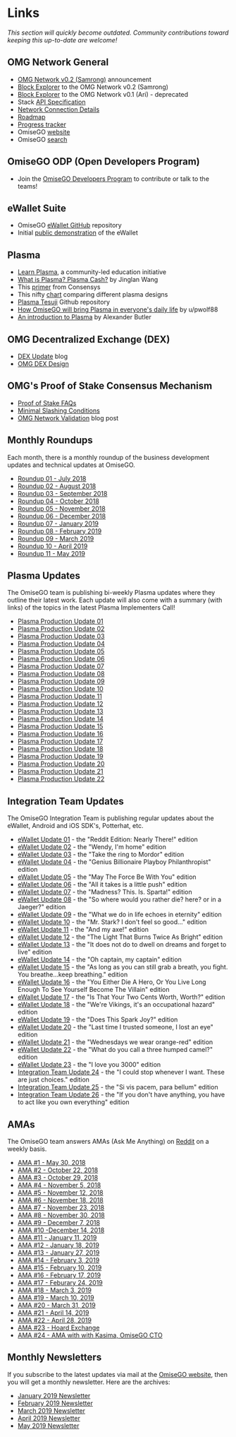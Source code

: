 # Links

_This section will quickly become outdated. Community contributions toward keeping this up-to-date are welcome!_

## OMG Network General

* [OMG Network v0.2 (Samrong)](https://blog.omisego.network/next-station-samrong-omg-network-v0-2-83926df9ff68) announcement
* [Block Explorer](http://quest.samrong.omg.network/) to the OMG Network v0.2 (Samrong)
* [Block Explorer](http://quest.omg.network/) to the OMG Network v0.1 (Ari) - deprecated
* Stack [API Specification](https://developer.omisego.co/elixir-omg/)
* [Network Connection Details](https://github.com/omisego/dev-portal/blob/master/guides/network_endpoints.md)
* [Roadmap](https://blog.omisego.network/omisego-roadmap-update-25075416d6f1)
* [Progress tracker](https://github.com/buildOMG/tracker/projects/1)
* OmiseGO [website](https://omisego.network/)
* OmiseGO [search](https://search.omisego.network)

## OmiseGO ODP (Open Developers Program)

* Join the [OmiseGO Developers Program](https://developer.omisego.co) to contribute or talk to the teams!

## eWallet Suite

* OmiseGO [eWallet GitHub](https://github.com/omisego/ewallet/blob/master/assets/provider_setup.jpg) repository
* Initial [public demonstration](https://www.reddit.com/r/omise_go/comments/8wnhjq/demo_ewallet_admin_panel/%C2%A0) of the eWallet

## Plasma

* [Learn Plasma](https://www.learnplasma.org/), a community-led education initiative
* [What is Plasma? Plasma Cash?](https://medium.com/crypto-economics/what-is-plasma-plasma-cash-6fbbef784a) by Jinglan Wang
* This [primer](https://media.consensys.net/the-state-of-plasma-1-6b48c1e4b295) from Consensys
* This nifty [chart](https://www.learnplasma.org/en/learn/compare.html) comparing different plasma designs
* [Plasma Tesuji](https://github.com/omisego/elixir-omg/blob/develop/docs/tesuji_blockchain_design.md) Github repository
* [How OmiseGO will bring Plasma in everyone's daily life](https://blog.goodaudience.com/how-omisego-will-bring-plasma-in-everyones-daily-life-45c9d81a3258) by u/pwolf88
* [An introduction to Plasma](https://medium.com/@acb_/plasma-8bba7e1b1d0f) by Alexander Butler

## OMG Decentralized Exchange (DEX)

* [DEX Update](https://blog.omisego.network/omg-dex-update-6245812a7b2d) blog
* [OMG DEX Design](https://github.com/omisego/elixir-omg/blob/develop/docs/dex_design.md)

## OMG's Proof of Stake Consensus Mechanism

* [Proof of Stake FAQs](https://github.com/ethereum/wiki/wiki/Proof-of-Stake-FAQs)
* [Minimal Slashing Conditions](https://medium.com/@VitalikButerin/minimal-slashing-conditions-20f0b500fc6c)
* [OMG Network Validation](https://blog.omisego.network/omg-network-validation-f935523086db) blog post

## Monthly Roundups

Each month, there is a monthly roundup of the business development updates and technical updates at OmiseGO.

- [Roundup 01 - July 2018](https://search.omisego.network/articles/2611017-roundup-01-july-2018)
- [Roundup 02 - August 2018](https://search.omisego.network/articles/2611018-roundup-02-august-2018)
- [Roundup 03 - September 2018](https://search.omisego.network/articles/2776583-roundup-03-september-2018)
- [Roundup 04 - October 2018](https://search.omisego.network/articles/2776639-roundup-04-october-2018)
- [Roundup 05 - November 2018](https://search.omisego.network/articles/2776640-roundup-05-november-2018)
- [Roundup 06 - December 2018](https://search.omisego.network/articles/2776645-roundup-06-december-2018)
- [Roundup 07 - January 2019](https://search.omisego.network/articles/2776650-roundup-07-january-2019)
- [Roundup 08 - February 2019](https://search.omisego.network/articles/2860044-roundup-08-february-2019)
- [Roundup 09 - March 2019](https://search.omisego.network/articles/2860047-roundup-09-march-2019)
- [Roundup 10 - April 2019](https://search.omisego.network/articles/3027099-roundup-10-april-2019)
- [Roundup 11 - May 2019](https://search.omisego.network/articles/3032617-omisego-may-2019-roundup)

## Plasma Updates

The OmiseGO team is publishing bi-weekly Plasma updates where they outline their latest work. Each update will also come with a summary (with links) of the topics in the latest Plasma Implementers Call!

- [Plasma Production Update 01](https://search.omisego.network/articles/2611004-plasma-production-update-01)
- [Plasma Production Update 02](https://search.omisego.network/articles/2611010-plasma-production-update-02)
- [Plasma Production Update 03](https://search.omisego.network/articles/2776801-plasma-production-update-03)
- [Plasma Production Update 04](https://search.omisego.network/articles/2776800-plasma-production-update-04)
- [Plasma Production Update 05](https://search.omisego.network/articles/2776799-plasma-production-update-05)
- [Plasma Production Update 06](https://search.omisego.network/articles/2776798-plasma-production-update-06)
- [Plasma Production Update 07](https://search.omisego.network/articles/2776796-plasma-production-update-07)
- [Plasma Production Update 08](https://search.omisego.network/articles/2776795-plasma-production-update-08)
- [Plasma Production Update 09](https://search.omisego.network/articles/2776794-plasma-production-update-09)
- [Plasma Production Update 10](https://search.omisego.network/articles/2776792-plasma-production-update-10)
- [Plasma Production Update 11](https://search.omisego.network/articles/2776791-plasma-production-update-11)
- [Plasma Production Update 12](https://search.omisego.network/articles/2776787-plasma-production-update-12)
- [Plasma Production Update 13](https://search.omisego.network/articles/2776785-plasma-production-update-13)
- [Plasma Production Update 14](https://search.omisego.network/articles/2776784-plasma-production-update-14)
- [Plasma Production Update 15](https://search.omisego.network/articles/2818065-plasma-production-update-15)
- [Plasma Production Update 16](https://search.omisego.network/articles/2846951-plasma-production-update-16)
- [Plasma Production Update 17](https://search.omisego.network/articles/3029565-plasma-production-update-17)
- [Plasma Production Update 18](https://search.omisego.network/articles/3029566-plasma-production-update-18)
- [Plasma Production Update 19](https://search.omisego.network/articles/3029567-plasma-production-update-19)
- [Plasma Production Update 20](https://search.omisego.network/articles/3029568-plasma-production-update-20)
- [Plasma Production Update 21](https://search.omisego.network/articles/3042019-plasma-production-update-21)
- [Plasma Production Update 22](https://search.omisego.network/articles/3077878-plasma-production-update-22)

## Integration Team Updates

The OmiseGO Integration Team is publishing regular updates about the eWallet, Android and iOS SDK's, Potterhat, etc.

- [eWallet Update 01](https://search.omisego.network/articles/2611013-ewallet-update-01) - the "Reddit Edition: Nearly There!" edition
- [eWallet Update 02](https://search.omisego.network/articles/2611015-ewallet-update-02) - the "Wendy, I'm home" edition
- [eWallet Update 03](https://search.omisego.network/articles/2776778-ewallet-update-03) - the "Take the ring to Mordor" edition
- [eWallet Update 04](https://search.omisego.network/articles/2776777-ewallet-update-04) - the "Genius Billionaire Playboy Philanthropist" edition
- [eWallet Update 05](https://search.omisego.network/articles/2776776-ewallet-update-05) - the "May The Force Be With You" edition
- [eWallet Update 06](https://search.omisego.network/articles/2776774-ewallet-update-06) - the "All it takes is a little push" edition
- [eWallet Update 07](https://search.omisego.network/articles/2776773-ewallet-update-07) - the "Madness? This. Is. Sparta!" edition
- [eWallet Update 08](https://search.omisego.network/articles/2776770-ewallet-update-08) - the "So where would you rather die? here? or in a Jaeger?" edition
- [eWallet Update 09](https://search.omisego.network/articles/2776768-ewallet-update-09) - the "What we do in life echoes in eternity" edition
- [eWallet Update 10](https://search.omisego.network/articles/2776767-ewallet-update-10) - the "Mr. Stark? I don't feel so good..." edition
- [eWallet Update 11](https://search.omisego.network/articles/2776766-ewallet-update-11) - the "And my axe!" edition
- [eWallet Update 12](https://search.omisego.network/articles/2776765-ewallet-update-12) - the "The Light That Burns Twice As Bright" edition
- [eWallet Update 13](https://search.omisego.network/articles/2776762-ewallet-update-13) - the "It does not do to dwell on dreams and forget to live" edition
- [eWallet Update 14](https://search.omisego.network/articles/2776761-ewallet-update-14) - the "Oh captain, my captain" edition
- [eWallet Update 15](https://search.omisego.network/articles/2776759-ewallet-update-15) - the "As long as you can still grab a breath, you fight. You breathe...keep breathing." edition
- [eWallet Update 16](https://search.omisego.network/articles/2776758-ewallet-update-16) - the "You Either Die A Hero, Or You Live Long Enough To See Yourself Become The Villain" edition
- [eWallet Update 17](https://search.omisego.network/articles/2776757-ewallet-update-17) - the "Is That Your Two Cents Worth, Worth?" edition
- [eWallet Update 18](https://search.omisego.network/articles/2776754-ewallet-update-18) - the "We're Vikings, it's an occupational hazard" edition
- [eWallet Update 19](https://search.omisego.network/articles/2783382-ewallet-update-19) - the "Does This Spark Joy?" edition
- [eWallet Update 20](https://search.omisego.network/articles/2846948-ewallet-update-20) - the "Last time I trusted someone, I lost an eye" edition
- [eWallet Update 21](https://search.omisego.network/articles/3029570-ewallet-update-21) - the "Wednesdays we wear orange-red" edition
- [eWallet Update 22](https://search.omisego.network/articles/3029571-ewallet-update-22) - the "What do you call a three humped camel?" edition
- [eWallet Update 23](https://search.omisego.network/articles/3029574-ewallet-update-23) - the "I love you 3000" edition
- [Integration Team Update 24](https://search.omisego.network/articles/3029577-integration-team-update-24) - the "I could stop whenever I want. These are just choices." edition
- [Integration Team Update 25](https://search.omisego.network/articles/3029579-integration-team-update-25) - the "Si vis pacem, para bellum" edition
- [Integration Team Update 26](https://search.omisego.network/articles/3054395-integration-team-update-26) - the "If you don't have anything, you have to act like you own everything" edition

## AMAs

The OmiseGO team answers AMAs (Ask Me Anything) on [Reddit](https://www.reddit.com/r/omise_go/) on a weekly basis.

- [AMA #1 - May 30, 2018](https://www.reddit.com/r/omise_go/comments/8l26cg/official_question_thread_for_omisego_ama_1/)
- [AMA #2 - October 22, 2018](https://www.reddit.com/r/omise_go/comments/9qemoy/omisego_ama_2_october_22_2018/)
- [AMA #3 - October 29, 2018](https://www.reddit.com/r/omise_go/comments/9sag1u/omisego_ama_3_october_29_2018/)
- [AMA #4 - November 5, 2018](https://www.reddit.com/r/omise_go/comments/9ubemn/omisego_ama_4_november_5_2018/)
- [AMA #5 - November 12, 2018](https://www.reddit.com/r/omise_go/comments/9wbfxe/omisego_ama_5_november_12_2018/)
- [AMA #6 - November 18, 2018](https://www.reddit.com/r/omise_go/comments/9y464i/omisego_ama_6_november_18_2018/)
- [AMA #7 - November 23, 2018](https://www.reddit.com/r/omise_go/comments/9zuwfc/omisego_ama_7_november_23_2018/)
- [AMA #8 - November 30, 2018](https://www.reddit.com/r/omise_go/comments/a1yzns/omisego_ama_8_november_30_2018/)
- [AMA #9 - December 7, 2018](https://www.reddit.com/r/omise_go/comments/a47365/omisego_ama_9_december_7_2018/)
- [AMA #10 -December 14, 2018 ](https://www.reddit.com/r/omise_go/comments/a6cpcw/omisego_ama_10_december_14_2018/)
- [AMA #11 - January 11, 2019](https://www.reddit.com/r/omise_go/comments/a8jnpf/omisego_ama_11_january_11_2019/)
- [AMA #12 - January 18, 2019](https://www.reddit.com/r/omise_go/comments/af715o/omisego_ama_12_january_18_2019/)
- [AMA #13 - January 27, 2019](https://www.reddit.com/r/omise_go/comments/ahtf13/omisego_ama_13_january_27_2019/)
- [AMA #14 - February 3, 2019](https://www.reddit.com/r/omise_go/comments/aki87n/omisego_ama_14_february_3_2019/)
- [AMA #15 - February 10, 2019](https://www.reddit.com/r/omise_go/comments/amxl2e/omisego_ama_15_february_10_2019/)
- [AMA #16 - February 17, 2019](https://www.reddit.com/r/omise_go/comments/apertx/omisego_ama_16_february_17_2019/)
- [AMA #17 - Feburary 24, 2019](https://www.reddit.com/r/omise_go/comments/arw0et/omisego_ama_17_february_24_2019/)
- [AMA #18 - March 3, 2019](https://www.reddit.com/r/omise_go/comments/auj7jh/omisego_ama_18_march_3_2019/)
- [AMA #19 - March 10, 2019](https://www.reddit.com/r/omise_go/comments/ax5uc7/omisego_ama_19_march_10_2019/)
- [AMA #20 - March 31, 2019](https://www.reddit.com/r/omise_go/comments/b2fjqg/omisego_ama_20_march_31_2019/)
- [AMA #21 - April 14, 2019](https://www.reddit.com/r/omise_go/comments/b8st96/omisego_ama_21_april_14_2019/)
- [AMA #22 - April 28, 2019](https://www.reddit.com/r/omise_go/comments/bcnmud/omisego_ama_22_april_28_2019/)
- [AMA #23 - Hoard Exchange](https://www.reddit.com/r/omise_go/comments/bji6pt/omisego_ama_23_hoard_exchange/)
- [AMA #24 - AMA with with Kasima, OmiseGO CTO](https://www.reddit.com/r/omise_go/comments/c1tv6u/omisego_ama_24_with_with_kasima_omisego_cto/)

## Monthly Newsletters

If you subscribe to the latest updates via mail at the [OmiseGO website](https://omisego.network), then you will get a monthly newsletter. Here are the archives:

- [January 2019 Newsletter](https://us12.campaign-archive.com/?u=ac5fab39d57ab111911771110&id=25c29ab677)
- [February 2019 Newsletter](https://us12.campaign-archive.com/?u=ac5fab39d57ab111911771110&id=c9b8ea16c2)
- [March 2019 Newsletter](https://us12.campaign-archive.com/?u=ac5fab39d57ab111911771110&id=14f2bdbd6e)
- [April 2019 Newsletter](https://us12.campaign-archive.com/?u=ac5fab39d57ab111911771110&id=2239a28a6b)
- [May 2019 Newsletter](https://us12.campaign-archive.com/?u=ac5fab39d57ab111911771110&id=49cb504eb2)

